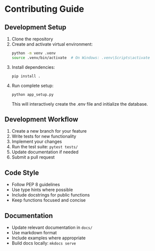 # Contributing Guide

## Development Setup

1. Clone the repository
2. Create and activate virtual environment:
   ```bash
   python -m venv .venv
   source .venv/bin/activate  # On Windows: .venv\Scripts\activate
   ```
3. Install dependencies:
   ```bash
   pip install .
   ```
4. Run complete setup:
   ```bash
   python app_setup.py
   ```
   This will interactively create the .env file and initialize the database.

## Development Workflow

1. Create a new branch for your feature
2. Write tests for new functionality
3. Implement your changes
4. Run the test suite: `pytest tests/`
5. Update documentation if needed
6. Submit a pull request

## Code Style

- Follow PEP 8 guidelines
- Use type hints where possible
- Include docstrings for public functions
- Keep functions focused and concise

## Documentation

- Update relevant documentation in `docs/`
- Use markdown format
- Include examples where appropriate
- Build docs locally: `mkdocs serve`
